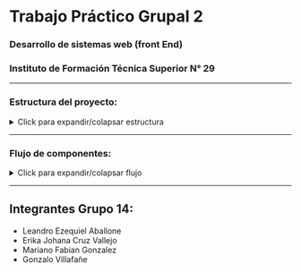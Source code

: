 # Trabajo Práctico Grupal 2
### Desarrollo de sistemas web (front End)
### Instituto de Formación Técnica Superior N° 29
---

### Estructura del proyecto: 
<details>
  <summary>Click para expandir/colapsar estructura</summary>
  
    src/
    ├── App.css
    ├── App.jsx
    ├── assets
    │   └── img
    │       ├── carlina.png
    │       ├── chikis.jpg
    │       ├── cropped-Designer.jpeg
    │       ├── gonzalo-profile.jpg
    │       ├── kity.jpeg
    │       ├── lean_bg.jpg
    │       ├── logo_ba__buenos_aires_ciudad.png
    │       ├── pexels-bibekghosh-14553705.jpg
    │       ├── pexels-markusspiske-2764993.jpg
    │       └── test.jpg
    ├── Bitacora
    │   ├── Article.jsx
    │   ├── bitacora.css
    │   └── reuniones.json
    ├── components
    │   ├── ClimaPreview.jsx
    │   ├── Footer.jsx
    │   ├── Ifts.jsx
    │   ├── Img.jsx
    │   ├── MovieCard.jsx
    │   ├── Navbar.jsx
    │   ├── NoticiasPreview.jsx
    │   ├── Sidebar.jsx
    │   └── ToggleButton.jsx
    ├── erika
    │   ├── About.jsx
    │   ├── Actions.jsx
    │   ├── Contact.jsx
    │   ├── data.js
    │   ├── erika.css
    │   ├── Favorites.jsx
    │   ├── Music.jsx
    │   ├── Nav.jsx
    │   └── Skills.jsx
    ├── gonza
    │   ├── About.jsx
    │   ├── Contact.jsx
    │   ├── data.js
    │   ├── gonza.css
    │   ├── Hero.jsx
    │   ├── Movies.jsx
    │   ├── Music.jsx
    │   ├── Nav.jsx
    │   └── Skills.jsx
    ├── index.css
    ├── lean
    │   ├── About.jsx
    │   ├── Card.jsx
    │   ├── habilidades.json
    │   ├── Info.jsx
    │   ├── lean.css
    │   ├── Musica.jsx
    │   ├── Peliculas.jsx
    │   └── resources
    │       └── songs
    │           ├── coldplay.webm
    │           ├── ghost.webm
    │           └── linkinpark.webm
    ├── main.jsx
    ├── mariano
    │   ├── Curiosity.jsx
    │   ├── data.js
    │   ├── Hero.jsx
    │   ├── Interests.jsx
    │   ├── mariano.css
    │   ├── Nav.jsx
    │   ├── Philosophy.jsx
    │   ├── Quote.jsx
    │   └── Skills.jsx
    ├── pages
    │   ├── apiSections.css
    │   ├── Bitacora.jsx
    │   ├── Clima.jsx
    │   ├── Diagrama.jsx
    │   ├── Diagram.drawio.svg
    │   ├── Erika.jsx
    │   ├── Gonza.jsx
    │   ├── Home.jsx
    │   ├── Layout.jsx
    │   ├── Lean.jsx
    │   ├── Mariano.jsx
    │   ├── Noticias.jsx
    │   ├── Peliculas.jsx
    │   ├── RenderDiagram.drawio.html
    ├── portada
    │   ├── Card.jsx
    │   ├── Integrantes.jsx
    │   ├── portada.css
    │   └── Welcome.jsx
    └── seccionPeliculas
        ├── data.json
        └── peliculas.css
    
</details>

---

### Flujo de componentes: 

<details>

<summary>Click para expandir/colapsar flujo</summary>

![Flujo de componentes](./src/pages/Diagram.drawio.svg)


[Link al diagrama](https://viewer.diagrams.net/?tags=%7B%7D&lightbox=1&highlight=0000ff&edit=_blank&layers=1&nav=1&dark=auto#R%3Cmxfile%3E%3Cdiagram%20name%3D%22Page-1%22%20id%3D%221xXQZYzDkBPVSXY3quA3%22%3E7V1bc9q4Hv80zJzzkIwl3x9TWtrOJi07PTM9fdpxwAFvHMQaQ5J%2B%2BpXBcrDkGDnIuhDy0GJjG%2FhffvrfNbCHD0%2Bfs2g5v0HTOB1Aa%2Fo0sD8OIASeY%2BH%2FijPPuzOOB3YnZlkyLS96OfEj%2BR2XJ8v7ZutkGq9qF%2BYIpXmyrJ%2BcoMUinuS1c1GWocf6ZXcorX%2FqMprFzIkfkyhlz%2F5Mpvl8dzaA%2Fsv5L3Eym5NPBl64e%2Bc2mtzPMrRelJ83gPbd9m%2F39kNEnlX%2B0NU8mqLHvVP2p4E9zBDKd68enoZxWtCWkG133%2BiVd6vvncWLnOcGx81%2Ff%2F%2Fnz19fv32%2BWI9%2B3v7zfTy7sMvvlj8TesRTTJ7yEGX5HM3QIko%2FvZz9sP3NcfFUCx%2B9XHON0BKfBPjk33GeP5e8jtY5wqfm%2BUNavou%2FcPb8%2F%2BL%2BS5cc%2Fioftz34%2BFQ7eq6OplcFx%2FHhAi3i3ZlRkqbl%2ByxFSiKt0DqbxC1kIIIXZbM4b7kO7q4raLT3ASW9P8foIcbfF1%2BQxWmUJ5u6iEWlpM6q6164hV%2BUDOvAPPLgTZSuy4%2FCP30aZ6tGrl5Ht1h3a5yI0mS2wK8nmGJxhk9s4ixPsHJclW88JNPpjunxKvkd3W6fV9B6iZJFvv1B7oeB%2B7GR%2Bm0SV3xQ%2FDRo0PDyQ2paUiNuedeFdWm5RBlL8CEM4qZ%2F%2BfRx8Wv2LkF3dyssCDSDqi%2Fxdp6xLBtAL8UE%2BzBNNvjlrHh5tVxe%2Fr16Iu%2FgD9p7k%2BHtiz4WLH2cJ3n8Yxlt5f0RY3ad46%2FqCMOQVwlve1aN6IAg3OMefpan5nvQSVYK4XrgnkFsD5wOgpgjGsS2t%2BIfFT3vXVACBKtjT0Qa6lIEPWr5oq4HrZfjF7svIFZZAwMB1hUJsAG0TQPYUA0aqNZqz0it9tuv70etyXpllFoTuT5er61LvIR7dbLrrtWQx2y6jp7ROjfIcoKWYsuJLKrv3XRyOEE21AJkKVPIdtox9gK039CT7eSZCLJkZRABsj4ANbID3UGWfN9TMZ14tToQrdXHYTI0CZP7545vIuYCWwXk%2BiZCLjHtBEAu8D3KXdUecx2GZT%2BSaXwbZTszVrHBekGJcWWdqjJYbUUGa%2FsSNY1W84orxcE4yrH%2BFAqD1xYrOAonPU6cJJEaxUDpBd2QEvoKkNLW0tLRQ4z0CA93FSOn%2FfqexEiRqWaCGLlGipGrRIwUZeFNECM9wtpdxSj0VIiRo0aM%2Bgnm6SF%2BejifXcUPOI4K%2BVOUhzdBjoSHmOTY5paKyLHtn3Gsm%2FwJFit2OaPlxg0vw%2F2%2F%2BgN36lA%2B40VaFC%2B6h6%2BXkXv2FZUnmCvch8FVj6xcZ3B13X7B9ebXdfAAN9H32XK8AH%2BM%2F%2FLTDSGqXPHjEBO%2BLBDFYmFy1UgqM6TICxVI0ftcoaVKHzRC%2BgKowEBkKwu%2Br%2FO0zM%2BoTJd4lNulPF3CJgS%2FRRtdkks0cHmKicUW%2B%2F4PzWZp%2FGGd52ihBckuaL%2B%2BgWbAkkm0kCHa17t8pQexAG1gqZYwR8tA79vXMpJyPGii28JN9OP4cFKRUgn8Ixqh2MWic8UO3fJIJwVB6%2FX92MaAdLhpVIXDXVzDUbCzU57XURdLN6AqHw0owzn3kHVEdD0i2l0RAdr9IkKzcJlYCu0I6yOzLmEQQKGAUFl4TlC%2Fp0eEMLG4UhwTC1i3Q6fGRSiGiSHsgYfNS7Oisq8%2BUV5IUKoJ9hspGJoA8sBRYfbB9yhbwlONkErKVQ2l5BE7WWaSiw2dqPXn0E69oCQlI5tWt3LXgy6MAnsFsh5MQ7flF%2Fw5ffVarvIM3cdDlCK8Tn5Mi9DMxTTK7v8zwAbc9m8A8W%2BzR6MAv%2F6vmHgRbRsqDxe5pxYu4m35cWEj%2FqgKF7lKkqZ70O7r4h3yMlCTeBFdFH4QbFV4h66JjgVRCSGOBQTArdH9SMdCwjgCtm2rYYX8kOTRBGWR6lUysEYjYaskU1qqepX0FAXzewNZl3eV1Ktv2dOy%2FFcGH%2FRKbnmKrBXlfPD0aICkW4gOGR2%2B5bZd31MZ6jnf0U24fD3aIjsLV%2Fv1PQmXifkOX2ioPLDrA7b0n5vnm%2BiGCGWa5YTa56l9EydSiuNSkYTytWcSWVQOTKuLo4Vqz9DCnuFoJMgzdHXzDEnS%2BWQsYd6OmECP8BvdYHXIWAlcBZZwcGrhA24hEe4uHaes5yB7RwZq4pJ01nJLgUtSFcUbZTgFIqPslkvuNcYnIfb4u8PmUPgCflyTx7s1pPRoLe4KscBqv6EfjA1PLQHALSV6TInpLCW2isgzsNjcqf4rcSgwhOFRxdD6L8OqTXPTLPPQTMscQKgEEDRsmDoMCMJM8yJbYFj5S3hS8x9kWAh6dEt1BgS6g1oSIJDQs1GAQPJnInx1G9D5Q%2B2THsCC75pr29RUWGOa9jyDbKK%2BIVH1KUvuldcwFnkqYTWMIT21RnWmqiqAPRnf2edcGYElfIbhkbuvmGiNVvIjJlIMCRH0hS4Azk5pV00THqY6EvPOXkRXDupV8Q3I%2FrhnDvJyEAhP7LzJEWQGhB%2F0BN32vtWePEFVm%2FmaK2CWHhmr7gJGz06UI2AVB84Cxotg0FAB80MVwW0IzwLWUcD0SJ50F7BARa8FgCbW7VdqISSfGpJFT193tYFLDZG2z2jxW3mkzbI8bzgUFGkDjqVbqO20thc5ApEDXkQWv8HCkRw8u50dOUj2u9SGg2e%2FrisH9QgcMDtCHRy4CcJjb5CydTZZb84SyS2Reuzw2V0iYXtRA8cNciTy7Dl2lUg9BkB0l0hHSSGua2IvcaUWIjxH33PqLTHaV2yA89YFnVFBj3hSd1SwVUyjA66JwzsqtRBS%2F%2BB5vmEFucDIIYICuWZdQjcMakwzoGTSUeQGqwdl8RsiHxeQIBNnz93n3CzUJE%2FTeV0FoZIGdJcdCmMAQhO9EIHQjkcaJY1pQIesi3QTZUm0QMfvcMebjxkOLXEzzkFI1fGoz8e458jbTtZCXuR1NCuZJgNQDYM2MhFEALQBj4xIMCaQ4J4rn7qqnW426zkU1JGDriYBYrdrBoLel1uOyUpMA8NwXWRQwQL1oIL%2BFiu7FjcUGo3jNJms02jVV7GRAFMVukAzU9VmvYGfcTpBZB8kGd6A0B2PXku1q9sgW0lA7O1Lj8279GhmO7gmIjsRDjEd9jakwsXaQ7vNQvtXTPxZFuF%2FV4ZCEKQtG%2BUQxKrGCCEs4zIJLHAqs003biknMLuKDqNseiLy60LF5K0itq0G4FUB1qny%2FRvF7kxFT7dRLekNBTYNrPj6MFPNBrFj4F%2BplttngyuTDd652HgnjrzGqie8WvxNYRK6I9Q9sLWu67Ve30%2BQxGfhVn9L2hNpSQOfTutpH%2FwmJtGp1F3wazY0UrP99ut70mwTBwERyRYR%2FLR8skWEOYp9Tmp1BAThbUXHWcxc0eurW7TOT8pm9ugapgab2ZNqM7NRkJv1CmOXPDe9VwIrd9OJja0sCiLW54O6kZc1y6mcl3E09i3daMwaSE3hjcUdOi2s5ohYS41vkH2gTiViTVv7yuN4AbsYfos2cqkrLEoa0F1FqsU34IIRLWw%2BsYzgSL5LtfkCrhk1V5M8QYveCkeUsAJAjiSZL5UXXKmDrUl%2BWpwAUDet4HJJR9EGZUmVhj8Vblgci4XUpThkl%2BIf90maSi1%2FEDmJniNnKVXcQ9aYbBD3IVrk0eS01mPAUw0ndRGoZuOrMjzFjoKzdUsMVxPR9%2Bj7Jc4k9nYJnrXHEUWUTGAuM0YL214wKzgMSqm4Xg2GNsCiFMsK7WLr1RB4hUaMWBK7HBEbySRmw%2BtN0o42iXqTXbC4c4Qn5VoxZGK4ESalWGb4HOa9ZGacWLAYBLpFi6sIhrIiBMcOB%2FtlCJdYqAeHShHw0TjOEkyDolRFn2nwetQivmG7AfLN5U6DN3Fz7UpjhNQjFsn%2BGuX17%2BwBDRsxviu2WZeeTQKtBnGN9W6lhmcET4bRLTFYzZ1XFp4RTGCO%2BKJcAhOOK3REhZIYMvtVK3dEbdYRHc%2BTFK3Qcv5sKpktDjKHcsnMFhEM11mCVkluLJV5OjflOo82a13%2BucbOo7EUpicBqocLdkpg0eONbbbcWFCGHCl9uXLssOb2NhQouw9ZYBwE%2F1LdMLmh0dvoUBNXZ6vk2Ynssmc2iZldQCWS%2BObXdfAAN9H32XK8AH%2BM%2F%2FLTzQVrvg3T5EFAG8QrpGkgYAu1KIGUOSGpkVqqJ9L1MUWZijweDHg2EqYMZvCOqJMd3oQBvUYfmkjnd93NgLlB8CY6jWTXcIcT7mBZXdBeV7e2WCjZV0aLIFqbYrTnBr8hTPOk72l1x2GxH2iGxa4aLJYGqULyQA2jNl%2BL0pFn7DC8vE28QrAxTyL94yzGPsqjukFJRykIRzCjKoyRY9mxwc%2BtaWc2mS84DGhgiaEzPsywt7Ev%2F5gI8xs0LZbRT%2F8C%3C%2Fdiagram%3E%3C%2Fmxfile%3E)

</details>

---

## Integrantes Grupo 14:

* Leandro Ezequiel Aballone
* Erika Johana Cruz Vallejo
* Mariano Fabian Gonzalez
* Gonzalo Villafañe
